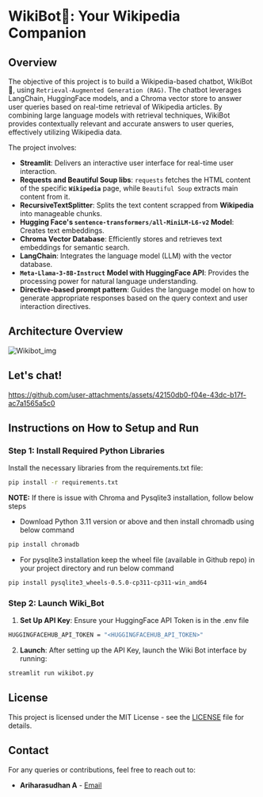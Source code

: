 # WikiBot🤖: Your Wikipedia Companion

## Overview
The objective of this project is to build a Wikipedia-based chatbot, WikiBot🤖, using `Retrieval-Augmented Generation (RAG)`. The chatbot leverages LangChain, HuggingFace models, and a Chroma vector store to answer user queries based on real-time retrieval of Wikipedia articles. By combining large language models with retrieval techniques, WikiBot provides contextually relevant and accurate answers to user queries, effectively utilizing Wikipedia data.

The project involves:

- **Streamlit**: Delivers an interactive user interface for real-time user interaction.
- **Requests and Beautiful Soup libs**: `requests` fetches the HTML content of the specific **`Wikipedia`** page, while `Beautiful Soup` extracts main content from it.
- **RecursiveTextSplitter**: Splits the text content scrapped from **Wikipedia** into manageable chunks.
- **Hugging Face's `sentence-transformers/all-MiniLM-L6-v2` Model**: Creates text embeddings.
- **Chroma Vector Database**: Efficiently stores and retrieves text embeddings for semantic search.
- **LangChain**: Integrates the language model (LLM) with the vector database.
- **`Meta-Llama-3-8B-Instruct` Model with HuggingFace API**: Provides the processing power for natural language understanding.
- **Directive-based prompt pattern**: Guides the language model on how to generate appropriate responses based on the query context and user interaction directives.

## Architecture Overview
![Wikibot_img](<img width="4020" height="4860" alt="diagram" src="https://github.com/user-attachments/assets/f6bb361f-bb49-44a7-9e7a-8a759787e7d4" />)

## Let's chat!
https://github.com/user-attachments/assets/42150db0-f04e-43dc-b17f-ac7a1565a5c0

## Instructions on How to Setup and Run

### Step 1: Install Required Python Libraries

Install the necessary libraries from the requirements.txt file:

```bash
pip install -r requirements.txt
```
**NOTE:**
If there is issue with Chroma and Pysqlite3 installation, follow below steps 
- Download Python 3.11 version or above and then install chromadb using below command
```bash
pip install chromadb
``` 
- For pysqlite3 installation keep the wheel file (available in Github repo) in your project directory and run below command
```bash
pip install pysqlite3_wheels-0.5.0-cp311-cp311-win_amd64
```

### Step 2: Launch Wiki_Bot

1. **Set Up API Key**: Ensure your HuggingFace API Token is in the .env file
```bash
HUGGINGFACEHUB_API_TOKEN = "<HUGGINGFACEHUB_API_TOKEN>"
```
2. **Launch**: After setting up the API Key, launch the Wiki Bot interface by running:
```bash
streamlit run wikibot.py
```
## License

This project is licensed under the MIT License - see the [LICENSE](LICENSE) file for details.

## Contact

For any queries or contributions, feel free to reach out to:
- **Ariharasudhan A** - [Email](mailto:ariadaikalam1234@gmail.com)
